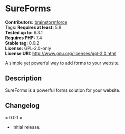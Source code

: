 # SureForms #
**Contributors:** [brainstormforce](https://profiles.wordpress.org/brainstormforce/)  
Tags:
**Requires at least:** 5.9  
**Tested up to:** 6.3.1  
**Requires PHP:** 7.4  
**Stable tag:** 0.0.2  
**License:** GPL-2.0-only  
**License URI:** http://www.gnu.org/licenses/gpl-2.0.html  

A simple yet powerful way to add forms to your website.

## Description ##

SureForms is a powerful forms solution for your website.

## Changelog ##

= 0.0.1 =
* Initial release.